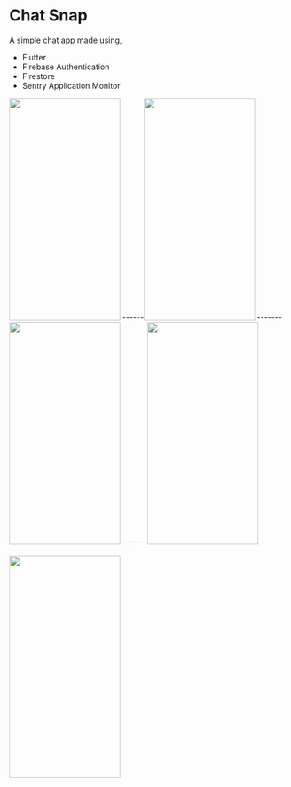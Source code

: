 # **Chat Snap**

A simple chat app made using, 
  
  - Flutter
  - Firebase Authentication
  - Firestore
  - Sentry Application Monitor

<img src="https://user-images.githubusercontent.com/55059232/116121345-23e39500-a6de-11eb-9377-828e383ae958.png" width="200" height="400"> ------<img src="https://user-images.githubusercontent.com/55059232/116121357-25ad5880-a6de-11eb-97ff-3979eb34cf3b.png" width="200" height="400"> -------<img src="https://user-images.githubusercontent.com/55059232/116121362-26de8580-a6de-11eb-850f-cc476d4c0caf.png" width="200" height="400">  -------<img src="https://user-images.githubusercontent.com/55059232/116121368-27771c00-a6de-11eb-8a74-ce618cfd7558.png" width="200" height="400">     
<br/>
<img src="https://user-images.githubusercontent.com/55059232/116121375-2940df80-a6de-11eb-995c-d5742b9398f5.png" width="200" height="400">

